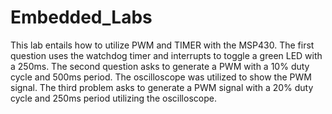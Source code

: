 # Embedded_Labs
This lab entails how to utilize PWM and TIMER with the MSP430. The first question uses the watchdog timer and interrupts to toggle a green LED with a 250ms. The second question asks to generate a PWM with a 10% duty cycle and 500ms period. The oscilloscope was utilized to show the PWM signal. The third problem asks to generate a PWM signal with a 20% duty cycle and 250ms period utilizing the oscilloscope.
